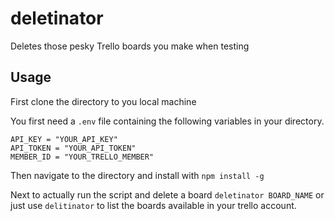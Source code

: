 # deletinator
Deletes those pesky Trello boards you make when testing

## Usage
First clone the directory to you local machine

You first need a `.env` file containing the following variables in your directory.
```
API_KEY = "YOUR_API_KEY"
API_TOKEN = "YOUR_API_TOKEN"
MEMBER_ID = "YOUR_TRELLO_MEMBER"
```
Then navigate to the directory and install with `npm install -g`

Next to actually run the script and delete a board
`deletinator BOARD_NAME`
or just use `delitinator` to list the boards available in your trello account.
